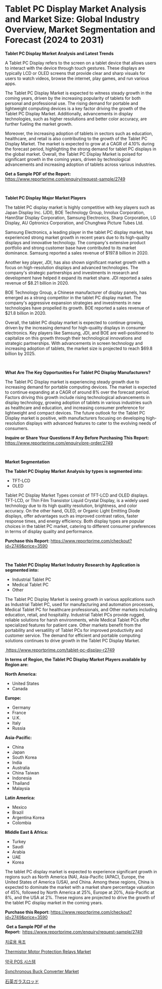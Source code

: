 <p><h1>Tablet PC Display Market Analysis and Market Size: Global Industry Overview, Market Segmentation and Forecast (2024 to 2031)</h1></p><p><strong>Tablet PC Display Market Analysis and Latest Trends</strong></p>
<p><p>A Tablet PC Display refers to the screen on a tablet device that allows users to interact with the device through touch gestures. These displays are typically LCD or OLED screens that provide clear and sharp visuals for users to watch videos, browse the internet, play games, and run various apps.</p><p>The Tablet PC Display Market is expected to witness steady growth in the coming years, driven by the increasing popularity of tablets for both personal and professional use. The rising demand for portable and lightweight computing devices is a key factor driving the growth of the Tablet PC Display Market. Additionally, advancements in display technologies, such as higher resolutions and better color accuracy, are further fueling the market growth.</p><p>Moreover, the increasing adoption of tablets in sectors such as education, healthcare, and retail is also contributing to the growth of the Tablet PC Display Market. The market is expected to grow at a CAGR of 4.10% during the forecast period, highlighting the strong demand for tablet PC displays in the global market. Overall, the Tablet PC Display Market is poised for significant growth in the coming years, driven by technological advancements and increasing adoption of tablets across various industries.</p></p>
<p><strong>Get a Sample PDF of the Report:&nbsp;</strong> <a href="https://www.reportprime.com/enquiry/request-sample/2749">https://www.reportprime.com/enquiry/request-sample/2749</a></p>
<p>&nbsp;</p>
<p><strong>Tablet PC Display Major Market Players</strong></p>
<p><p>The tablet PC display market is highly competitive with key players such as Japan Display Inc. (JDI), BOE Technology Group, Innolux Corporation, HannStar Display Corporation, Samsung Electronics, Sharp Corporation, LG Display, AU Optronics Corporation, and Chunghwa Picture Tubes Ltd.</p><p>Samsung Electronics, a leading player in the tablet PC display market, has experienced strong market growth in recent years due to its high-quality displays and innovative technology. The company's extensive product portfolio and strong customer base have contributed to its market dominance. Samsung reported a sales revenue of $197.8 billion in 2020.</p><p>Another key player, JDI, has also shown significant market growth with a focus on high-resolution displays and advanced technologies. The company's strategic partnerships and investments in research and development have helped it expand its market share. JDI reported a sales revenue of $8.21 billion in 2020.</p><p>BOE Technology Group, a Chinese manufacturer of display panels, has emerged as a strong competitor in the tablet PC display market. The company's aggressive expansion strategies and investments in new technologies have propelled its growth. BOE reported a sales revenue of $21.8 billion in 2020.</p><p>Overall, the tablet PC display market is expected to continue growing, driven by the increasing demand for high-quality displays in consumer electronics. Key players like Samsung, JDI, and BOE are well-positioned to capitalize on this growth through their technological innovations and strategic partnerships. With advancements in screen technology and increasing adoption of tablets, the market size is projected to reach $69.8 billion by 2025.</p></p>
<p>&nbsp;</p>
<p><strong>What Are The Key Opportunities For Tablet PC Display Manufacturers?</strong></p>
<p><p>The Tablet PC Display market is experiencing steady growth due to increasing demand for portable computing devices. The market is expected to continue expanding at a CAGR of around 8% over the forecast period. Factors driving this growth include rising technological advancements in display technology, growing adoption of tablets in various industries such as healthcare and education, and increasing consumer preference for lightweight and compact devices. The future outlook for the Tablet PC Display market is positive, with manufacturers focusing on developing high-resolution displays with advanced features to cater to the evolving needs of consumers.</p></p>
<p><strong>Inquire or Share Your Questions If Any Before Purchasing This Report:</strong> <a href="https://www.reportprime.com/enquiry/pre-order/2749">https://www.reportprime.com/enquiry/pre-order/2749</a></p>
<p>&nbsp;</p>
<p><strong>Market Segmentation</strong></p>
<p><strong>The Tablet PC Display Market Analysis by types is segmented into:</strong></p>
<p><ul><li>TFT-LCD</li><li>OLED</li></ul></p>
<p><p>Tablet PC Display Market Types consist of TFT-LCD and OLED displays. TFT-LCD, or Thin Film Transistor Liquid Crystal Display, is a widely used technology due to its high quality resolution, brightness, and color accuracy. On the other hand, OLED, or Organic Light Emitting Diode displays, offer advantages such as improved contrast ratios, faster response times, and energy efficiency. Both display types are popular choices in the tablet PC market, catering to different consumer preferences in terms of display quality and performance.</p></p>
<p><strong>Purchase this Report:&nbsp;</strong><a href="https://www.reportprime.com/checkout?id=2749&price=3590">https://www.reportprime.com/checkout?id=2749&price=3590</a></p>
<p>&nbsp;</p>
<p><strong>The Tablet PC Display Market Industry Research by Application is segmented into:</strong></p>
<p><ul><li>Industrial Tablet PC</li><li>Medical Tablet PC</li><li>Other</li></ul></p>
<p><p>The Tablet PC Display Market is seeing growth in various applications such as Industrial Tablet PC, used for manufacturing and automation processes, Medical Tablet PC for healthcare professionals, and Other markets including education, retail, and hospitality. Industrial Tablet PCs provide rugged, reliable solutions for harsh environments, while Medical Tablet PCs offer specialized features for patient care. Other markets benefit from the portability and versatility of Tablet PCs for improved productivity and customer service. The demand for efficient and portable computing solutions continues to drive growth in the Tablet PC Display Market.</p></p>
<p><a href="https://www.reportprime.com/tablet-pc-display-r2749">&nbsp;https://www.reportprime.com/tablet-pc-display-r2749</a></p>
<p><strong>In terms of Region, the Tablet PC Display Market Players available by Region are:</strong></p>
<p>
    <p> <strong> North America: </strong>
        <ul>
            <li>United States</li>
            <li>Canada</li>
        </ul>
        </p> 
    <p> <strong> Europe: </strong>
        <ul>
            <li>Germany</li>
            <li>France</li>
            <li>U.K.</li>
            <li>Italy</li>
            <li>Russia</li>
        </ul>
        </p> 
    <p> <strong> Asia-Pacific: </strong>
        <ul>
            <li>China</li>
            <li>Japan</li>
            <li>South Korea</li>
            <li>India</li>
            <li>Australia</li>
            <li>China Taiwan</li>
            <li>Indonesia</li>
            <li>Thailand</li>
            <li>Malaysia</li>
        </ul>
        </p> 
    <p> <strong> Latin America: </strong>
        <ul>
            <li>Mexico</li>
            <li>Brazil</li>
            <li>Argentina Korea</li>
            <li>Colombia</li>
        </ul>
        </p> 
    <p> <strong> Middle East & Africa: </strong>
        <ul>
            <li>Turkey</li>
            <li>Saudi</li>
            <li>Arabia</li>
            <li>UAE</li>
            <li>Korea</li>
        </ul>
    </p>
    </p>
<p><p>The tablet PC display market is expected to experience significant growth in regions such as North America (NA), Asia-Pacific (APAC), Europe, the United States of America (USA), and China. Among these regions, China is expected to dominate the market with a market share percentage valuation of 45%, followed by North America at 25%, Europe at 20%, Asia-Pacific at 8%, and the USA at 2%. These regions are projected to drive the growth of the tablet PC display market in the coming years.</p></p>
<p><strong>Purchase this Report: </strong><a href="https://www.reportprime.com/checkout?id=2749&price=3590">https://www.reportprime.com/checkout?id=2749&price=3590</a></p>
<p>&nbsp;<strong>Get a Sample PDF of the Report:&nbsp;&nbsp;</strong><a href="https://www.reportprime.com/enquiry/request-sample/2749">https://www.reportprime.com/enquiry/request-sample/2749</a></p>
<p><strong></strong></p>
<p><p><a href="https://github.com/camron674/Market-Research-Report-List-1/blob/main/600785269406.md">치료용 욕조</a></p><p><a href="https://github.com/MyrtisWest1/Market-Research-Report-List-1/blob/main/thermistor-motor-protection-relays-market.md">Thermistor Motor Protection Relays Market</a></p><p><a href="https://github.com/ROBERTS65DAVID/Market-Research-Report-List-1/blob/main/429670769407.md">약국 POS 시스템</a></p><p><a href="https://github.com/LaceyZemlak1/Market-Research-Report-List-1/blob/main/synchronous-buck-converter-market.md">Synchronous Buck Converter Market</a></p><p><a href="https://github.com/hilmi-2a/Market-Research-Report-List-1/blob/main/968610972530.md">石英ガラスロッド</a></p></p>